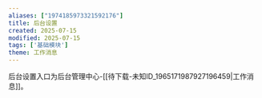 ```yaml
---
aliases: ["1974185973321592176"]
title: 后台设置
created: 2025-07-15
modified: 2025-07-15
tags: ['基础模块']
theme: 工作消息
---
```


后台设置入口为后台管理中心-[[待下载-未知ID_1965171987927196459|工作消息]]。